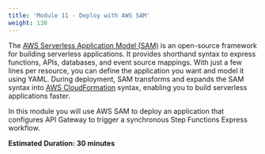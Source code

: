 ```yaml
---
title: 'Module 11 - Deploy with AWS SAM'
weight: 130
---
```


The [AWS Serverless Application Model (SAM)](https://aws.amazon.com/serverless/sam/) is an open-source framework for building serverless applications. It provides shorthand syntax to express functions, APIs, databases, and event source mappings. With just a few lines per resource, you can define the application you want and model it using YAML. During deployment, SAM transforms and expands the SAM syntax into [AWS CloudFormation](https://aws.amazon.com/cloudformation/) syntax, enabling you to build serverless applications faster.

In this module you will use AWS SAM to deploy an application that configures API Gateway to trigger a synchronous Step Functions Express workflow. 

**Estimated Duration: 30 minutes**